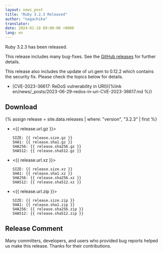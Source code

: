```yaml
---
layout: news_post
title: "Ruby 3.2.3 Released"
author: "nagachika"
translator:
date: 2024-01-18 09:00:00 +0000
lang: en
---
```


Ruby 3.2.3 has been released.

This release includes many bug-fixes.
See the [GitHub releases](https://github.com/ruby/ruby/releases/tag/v3_2_3) for further details.

This release also includes the update of uri.gem to 0.12.2 which contains the security fix.
Please check the topics below for details.

* [CVE-2023-36617: ReDoS vulnerability in URI]({%link en/news/_posts/2023-06-29-redos-in-uri-CVE-2023-36617.md %})

## Download

{% assign release = site.data.releases | where: "version", "3.2.3" | first %}

* <{{ release.url.gz }}>

      SIZE: {{ release.size.gz }}
      SHA1: {{ release.sha1.gz }}
      SHA256: {{ release.sha256.gz }}
      SHA512: {{ release.sha512.gz }}

* <{{ release.url.xz }}>

      SIZE: {{ release.size.xz }}
      SHA1: {{ release.sha1.xz }}
      SHA256: {{ release.sha256.xz }}
      SHA512: {{ release.sha512.xz }}

* <{{ release.url.zip }}>

      SIZE: {{ release.size.zip }}
      SHA1: {{ release.sha1.zip }}
      SHA256: {{ release.sha256.zip }}
      SHA512: {{ release.sha512.zip }}

## Release Comment

Many committers, developers, and users who provided bug reports helped us make this release.
Thanks for their contributions.
